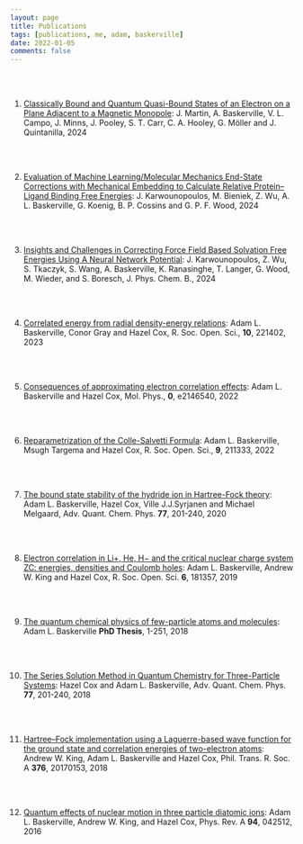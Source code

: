 ```yaml
---
layout: page
title: Publications
tags: [publications, me, adam, baskerville]
date: 2022-01-05
comments: false
---
```


<ol>

<br/><br/>
<li><a href="https://arxiv.org/abs/2501.04406v1" target="_blank">Classically Bound and Quantum Quasi-Bound States of an Electron on a Plane Adjacent to a Magnetic Monopole</a>: J. Martin, A. Baskerville, V. L. Campo, J. Minns, J. Pooley, S. T. Carr, C. A. Hooley, G. Möller and J. Quintanilla, 2024</li>

<br/><br/>
<li><a href="https://pubs.acs.org/doi/full/10.1021/acs.jctc.4c01427" target="_blank">Evaluation of Machine Learning/Molecular Mechanics End-State Corrections with Mechanical Embedding to Calculate Relative Protein–Ligand Binding Free Energies</a>: J. Karwounopoulos, M. Bieniek, Z. Wu, A. L. Baskerville, G. Koenig, B. P. Cossins and G. P. F. Wood, 2024</li>

<br/><br/>
<li><a href="https://pubs.acs.org/doi/10.1021/acs.jpcb.4c01417" target="_blank">Insights and Challenges in Correcting Force Field Based Solvation Free Energies Using A Neural Network Potential</a>: J. Karwounopoulos, Z. Wu, S. Tkaczyk, S. Wang, A. Baskerville, K. Ranasinghe, T. Langer, G. Wood, M. Wieder, and S. Boresch, J. Phys. Chem. B., 2024</li>

<br/><br/>
<li><a href="https://royalsocietypublishing.org/doi/10.1098/rsos.221402" target="_blank">Correlated energy from radial density-energy relations</a>: Adam L. Baskerville, Conor Gray and Hazel Cox, R. Soc. Open. Sci., <b>10</b>, 221402, 2023</li>

<br/><br/>
<li><a href="https://www.tandfonline.com/doi/full/10.1080/00268976.2022.2146540?src=" target="_blank">Consequences of approximating electron correlation effects</a>: Adam L. Baskerville and Hazel Cox, Mol. Phys., <b>0</b>, e2146540, 2022</li>

<br/><br/>
<li><a href="https://royalsocietypublishing.org/doi/10.1098/rsos.211333" target="_blank">Reparametrization of the Colle-Salvetti Formula</a>: Adam L. Baskerville, Msugh Targema and Hazel Cox, R. Soc. Open. Sci., <b>9</b>, 211333, 2022</li>

<br/><br/>
<li><a href="https://www.sciencedirect.com/science/article/pii/S006532762030006X?via%3Dihub" target="_blank">The bound state stability of the hydride ion in Hartree-Fock theory</a>:
Adam L. Baskerville, Hazel Cox, Ville J.J.Syrjanen and Michael Melgaard, Adv. Quant. Chem. Phys. <b>77</b>, 201-240, 2020</li>

<br/><br/>
<li><a href="https://royalsocietypublishing.org/doi/full/10.1098/rsos.181357" target="_blank">Electron correlation in Li+, He, H− and the critical nuclear charge system ZC: energies, densities and Coulomb holes</a>:
Adam L. Baskerville, Andrew W. King and Hazel Cox, R. Soc. Open. Sci. <b>6</b>, 181357, 2019</li>

<br/><br/>
<li><a href="http://sro.sussex.ac.uk/id/eprint/77136/1/Baskerville%2C%20Adam.pdf" target="_blank">The quantum chemical physics of
few-particle atoms and molecules</a>:
Adam L. Baskerville <b>PhD Thesis</b>, 1-251, 2018</li>

<br/><br/>
<li><a href="https://www.sciencedirect.com/science/article/pii/S0065327618300042" target="_blank">The Series Solution Method in Quantum Chemistry for Three-Particle Systems</a>:
Hazel Cox and Adam L. Baskerville, Adv. Quant. Chem. Phys. <b>77</b>, 201-240, 2018</li>

<br/><br/>
<li><a href="http://rsta.royalsocietypublishing.org/content/376/2115/20170153" target="_blank">Hartree–Fock implementation using a Laguerre-based wave function for the ground state and correlation energies of two-electron atoms</a>:
Andrew W. King, Adam L. Baskerville and Hazel Cox, Phil. Trans. R. Soc. A <b>376</b>, 20170153, 2018</li>

<br/><br/>
<li><a href="http://journals.aps.org/pra/abstract/10.1103/PhysRevA.94.042512" target="_blank">Quantum effects of nuclear motion in three particle diatomic ions</a>:
Adam L. Baskerville, Andrew W. King, and Hazel Cox, Phys. Rev. A <b>94</b>, 042512, 2016</li>

